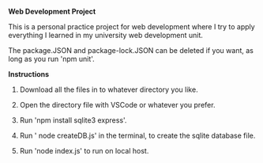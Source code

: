 **Web Development Project**

This is a personal practice project for web development where I try to apply everything I learned in my university web development unit.

The package.JSON and package-lock.JSON can be deleted if you want, as long as you run 'npm unit'.

**Instructions**

1. Download all the files in to whatever directory you like.

2. Open the directory file with VSCode or whatever you prefer.
  
3. Run 'npm install sqlite3 express'.

4. Run ' node createDB.js' in the terminal, to create the sqlite database file.

5. Run 'node index.js' to run on local host.
